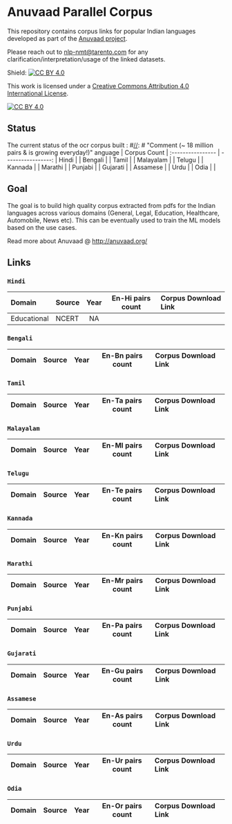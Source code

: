 # Anuvaad Parallel Corpus
This repository contains corpus links for popular Indian languages developed as part of the [Anuvaad project](http://anuvaad.org).
>
Please reach out to nlp-nmt@tarento.com for any clarification/interpretation/usage of the linked datasets.


Shield: [![CC BY 4.0][cc-by-shield]][cc-by]

This work is licensed under a
[Creative Commons Attribution 4.0 International License][cc-by].

[![CC BY 4.0][cc-by-image]][cc-by]

[cc-by]: http://creativecommons.org/licenses/by/4.0/
[cc-by-image]: https://i.creativecommons.org/l/by/4.0/88x31.png
[cc-by-shield]: https://img.shields.io/badge/License-CC%20BY%204.0-lightgrey.svg

## Status
The current status of the ocr corpus built :
#[//]: # "Comment (~ 18 million pairs & is growing everyday!)"
anguage | Corpus Count  |
:---------------- | -----------------: |
Hindi     | | 
Bengali   | |
Tamil     | |
Malayalam | |
Telugu    | |
Kannada   | |
Marathi   | |
Punjabi   | |
Gujarati  | |
Assamese  | |
Urdu      | |
Odia      | |



## Goal
The goal is to build high quality corpus extracted from pdfs for the Indian languages across various domains (General, Legal, Education, Healthcare, Automobile, News etc).
This can be eventually used to train the ML models based on the use cases.
>
Read more about Anuvaad @ http://anuvaad.org/
>
[//]: # "Comment The code for building the below mentioned datasets are available under https://github.com/project-anuvaad/anuvaad-corpus-tools"
>
>
## Links
###  `Hindi`

Domain | Source | Year  | En-Hi pairs count | Corpus Download Link |
:--- |:--- | :---: | :---: | :--- |
Educational |NCERT | NA  | | |


### `Bengali`

Domain | Source | Year  | En-Bn pairs count | Corpus Download Link |
:--- |:--- | :---: | :---: | :--- |


### `Tamil`

Domain | Source | Year  | En-Ta pairs count | Corpus Download Link |
:--- |:--- | :---: | :---: | :--- |


### `Malayalam`

Domain | Source | Year  | En-Ml pairs count | Corpus Download Link |
:--- |:--- | :---: | :---: | :--- |


### `Telugu`

Domain | Source | Year  | En-Te pairs count | Corpus Download Link |
:--- |:--- | :---: | :---: | :--- |


### `Kannada`

Domain | Source | Year  | En-Kn pairs count | Corpus Download Link |
:--- |:--- | :---: | :---: | :--- |


### `Marathi`

Domain | Source | Year  | En-Mr pairs count | Corpus Download Link |
:--- |:--- | :---: | :---: | :--- |


### `Punjabi`

Domain | Source | Year  | En-Pa pairs count | Corpus Download Link |
:--- |:--- | :---: | :---: | :--- |


### `Gujarati`

Domain | Source | Year  | En-Gu pairs count | Corpus Download Link |
:--- |:--- | :---: | :---: | :--- |


### `Assamese`

Domain | Source | Year  | En-As pairs count | Corpus Download Link |
:--- |:--- | :---: | :---: | :--- |


### `Urdu`

Domain | Source | Year  | En-Ur pairs count | Corpus Download Link |
:--- |:--- | :---: | :---: | :--- |


### `Odia`

Domain | Source | Year  | En-Or pairs count | Corpus Download Link |
:--- |:--- | :---: | :---: | :--- |
